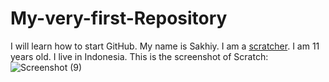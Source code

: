 # My-very-first-Repository
I will learn how to start GitHub.
My name is Sakhiy.
I am a [scratcher](scratch.mit.edu).
I am 11 years old.
I live in Indonesia.
This is the screenshot of Scratch: ![Screenshot (9)](https://user-images.githubusercontent.com/100205903/157364964-76ca574c-e195-495a-8b8a-14920fb41139.png)
